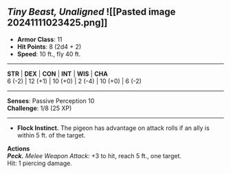 _Tiny Beast, Unaligned_
![[Pasted image 20241111023425.png]]
---

- **Armor Class**: 11
- **Hit Points**: 8 (2d4 + 2)
- **Speed**: 10 ft., fly 40 ft.

---

**STR** | **DEX** | **CON** | **INT** | **WIS** | **CHA**  
6 (-2) | 12 (+1) | 10 (+0) | 2 (-4) | 10 (+0) | 6 (-2)

---

**Senses**: Passive Perception 10  
**Challenge**: 1/8 (25 XP)

---

- **Flock Instinct.** The pigeon has advantage on attack rolls if an ally is within 5 ft. of the target.

**Actions**  
_**Peck.**_ _Melee Weapon Attack:_ +3 to hit, reach 5 ft., one target.  
Hit: 1 piercing damage.